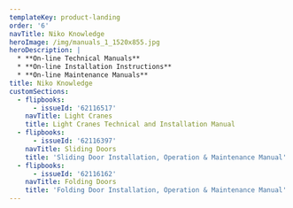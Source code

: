 ```yaml
---
templateKey: product-landing
order: '6'
navTitle: Niko Knowledge
heroImage: /img/manuals_1_1520x855.jpg
heroDescription: |
  * **On-line Technical Manuals**
  * **On-line Installation Instructions**
  * **On-line Maintenance Manuals**
title: Niko Knowledge
customSections:
  - flipbooks:
      - issueId: '62116517'
    navTitle: Light Cranes
    title: Light Cranes Technical and Installation Manual
  - flipbooks:
      - issueId: '62116397'
    navTitle: Sliding Doors
    title: 'Sliding Door Installation, Operation & Maintenance Manual'
  - flipbooks:
      - issueId: '62116162'
    navTitle: Folding Doors
    title: 'Folding Door Installation, Operation & Maintenance Manual'
---
```


